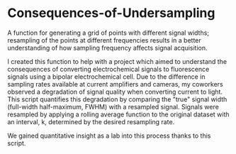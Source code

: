 # Consequences-of-Undersampling
A function for generating a grid of points with different signal widths; 
resampling of the points at different frequencies results in a better understanding of how sampling frequency affects signal acquisition.

I created this function to help with a project which aimed to understand the consequences of converting electrochemical signals 
to fluorescence signals using a bipolar electrochemical cell.  Due to the difference in sampling rates available at current amplifiers and 
cameras, my coworkers observed a degradation of signal quality when converting current to light.  
This script quantifies this degradation by comparing the "true" signal width (full-width half-maximum, FWHM) with a resampled signal. 
Signals were resampled by applying a rolling average function to the original dataset with an interval, k, determined by the desired resampling rate.

We gained quantitative insight as a lab into this process thanks to this script.
